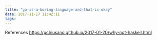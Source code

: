 ```yaml
---
title: "go-is-a-boring-language-and-that-is-okay"
date: 2017-11-17 11:42:11
tags:
---
```


References
https://pchiusano.github.io/2017-01-20/why-not-haskell.html
